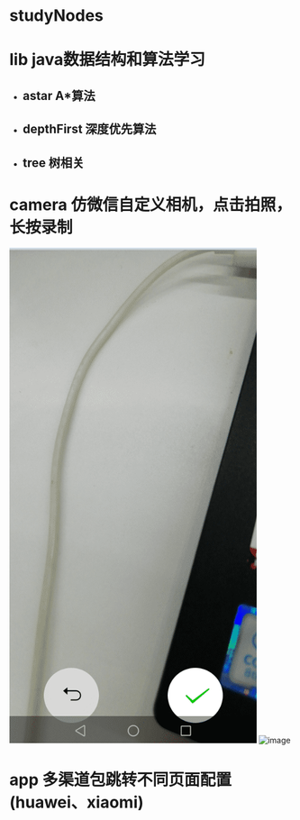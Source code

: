 # studyNodes
# lib  java数据结构和算法学习
+ ## astar A*算法 
+ ## depthFirst 深度优先算法
+ ## tree 树相关
# camera 仿微信自定义相机，点击拍照，长按录制
![image](https://github.com/androidgwh/studyNodes/blob/master1/images/20200907175257.png) 
![image](https://github.com/androidgwh/studyNodes/blob/master1/images/1599472689445.gif) 
# app 多渠道包跳转不同页面配置(huawei、xiaomi)
